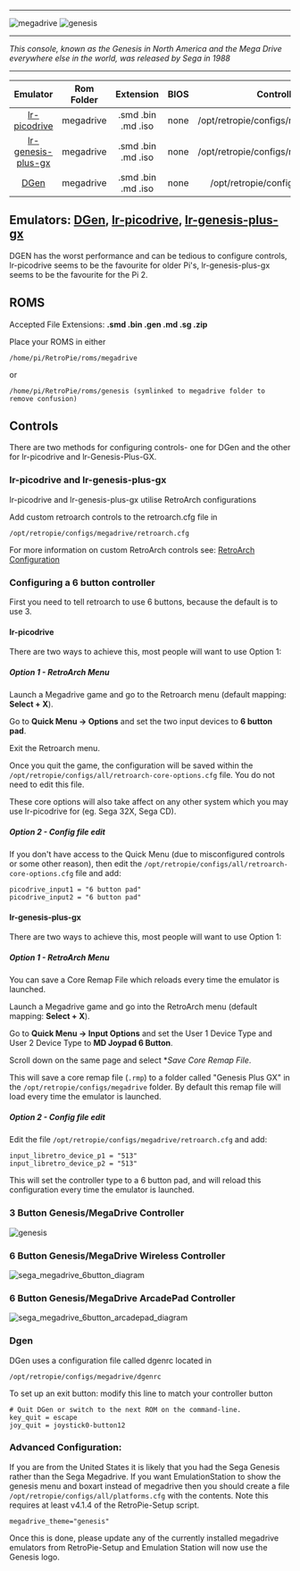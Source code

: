 ***
![megadrive](https://cloud.githubusercontent.com/assets/10035308/12213157/e8e39520-b630-11e5-8d3a-543bf24b1052.png)
![genesis](https://cloud.githubusercontent.com/assets/10035308/12213160/ee91d720-b630-11e5-8d66-46fc0eae4b84.png)
***
_This console, known as the Genesis in North America and the Mega Drive everywhere else in the world, was released by Sega in 1988_
***

| Emulator | Rom Folder | Extension | BIOS |  Controller Config |
| :---: | :---: | :---: | :---: | :---: |
| [lr-picodrive](https://github.com/libretro/picodrive) | megadrive  | .smd .bin .md .iso | none | /opt/retropie/configs/megadrive/retroarch.cfg |
| [lr-genesis-plus-gx](https://github.com/libretro/Genesis-Plus-GX) | megadrive  | .smd .bin .md .iso | none | /opt/retropie/configs/megadrive/retroarch.cfg |
| [DGen](http://dgen.sourceforge.net/) | megadrive | .smd .bin .md .iso | none | /opt/retropie/configs/megadrive/dgenrc |

## Emulators: [DGen](http://dgen.sourceforge.net/), [lr-picodrive](https://github.com/libretro/picodrive), [lr-genesis-plus-gx](https://github.com/libretro/Genesis-Plus-GX)
DGEN has the worst performance and can be tedious to configure controls, lr-picodrive seems to be the favourite for older Pi's, lr-genesis-plus-gx seems to be the favourite for the Pi 2.
## ROMS
Accepted File Extensions: **.smd .bin .gen .md .sg .zip**

Place your ROMS in either
```
/home/pi/RetroPie/roms/megadrive
```
or
```
/home/pi/RetroPie/roms/genesis (symlinked to megadrive folder to remove confusion)
```

## Controls

There are two methods for configuring controls- one for DGen and the other for lr-picodrive and lr-Genesis-Plus-GX.

### lr-picodrive and lr-genesis-plus-gx

lr-picodrive and lr-genesis-plus-gx utilise RetroArch configurations

Add custom retroarch controls to the retroarch.cfg file in

```
/opt/retropie/configs/megadrive/retroarch.cfg
```
For more information on custom RetroArch controls see: [RetroArch Configuration](https://github.com/petrockblog/RetroPie-Setup/wiki/RetroArch-Configuration)

### Configuring a 6 button controller

First you need to tell retroarch to use 6 buttons, because the default is to use 3.

#### lr-picodrive

There are two ways to achieve this, most people will want to use Option 1:

##### Option 1 - RetroArch Menu

Launch a Megadrive game and go to the Retroarch menu (default mapping: **Select + X**).

Go to **Quick Menu -> Options** and set the two input devices to **6 button pad**.

Exit the Retroarch menu.

Once you quit the game, the configuration will be saved within the `/opt/retropie/configs/all/retroarch-core-options.cfg` file. You do not need to edit this file.

These core options will also take affect on any other system which you may use lr-picodrive for (eg. Sega 32X, Sega CD).

##### Option 2 - Config file edit

If you don't have access to the Quick Menu (due to misconfigured controls or some other reason), then edit the `/opt/retropie/configs/all/retroarch-core-options.cfg` file and add:

~~~
picodrive_input1 = "6 button pad"
picodrive_input2 = "6 button pad"
~~~

#### lr-genesis-plus-gx

There are two ways to achieve this, most people will want to use Option 1:

##### Option 1 - RetroArch Menu

You can save a Core Remap File which reloads every time the emulator is launched.

Launch a Megadrive game and go into the RetroArch menu (default mapping: **Select + X**).

Go to **Quick Menu -> Input Options** and set the User 1 Device Type and User 2 Device Type to **MD Joypad 6 Button**.

Scroll down on the same page and select **Save Core Remap File*.

This will save a core remap file (`.rmp`) to a folder called "Genesis Plus GX" in the `/opt/retropie/configs/megadrive` folder. By default this remap file will load every time the emulator is launched.

##### Option 2 - Config file edit

Edit the file `/opt/retropie/configs/megadrive/retroarch.cfg` and add:

~~~
input_libretro_device_p1 = "513"
input_libretro_device_p2 = "513"
~~~

This will set the controller type to a 6 button pad, and will reload this configuration every time the emulator is launched.

### 3 Button Genesis/MegaDrive Controller

![genesis](https://cloud.githubusercontent.com/assets/10035308/7336303/aec335e0-ebb4-11e4-93b3-26037dd26ffb.png)

### 6 Button Genesis/MegaDrive Wireless Controller

![sega_megadrive_6button_diagram](https://cloud.githubusercontent.com/assets/10035308/16599642/7f43e53a-42c0-11e6-9152-c33099878ccc.png)

### 6 Button Genesis/MegaDrive ArcadePad Controller

![sega_megadrive_6button_arcadepad_diagram](https://cloud.githubusercontent.com/assets/10035308/16599641/7f43ae62-42c0-11e6-924a-50ca4e44f401.png)

### Dgen

DGen uses a configuration file called dgenrc located in
```
/opt/retropie/configs/megadrive/dgenrc
```

To set up an exit button:
modify this line to match your controller button
```shell
# Quit DGen or switch to the next ROM on the command-line.
key_quit = escape
joy_quit = joystick0-button12
```

### Advanced Configuration:

If you are from the United States it is likely that you had the Sega Genesis rather than the Sega Megadrive. If you want EmulationStation to show the genesis menu and boxart instead of megadrive then you should create a file `/opt/retropie/configs/all/platforms.cfg` with the contents. Note this requires at least v4.1.4 of the RetroPie-Setup script.

```
megadrive_theme="genesis"
```

Once this is done, please update any of the currently installed megadrive emulators from RetroPie-Setup and Emulation Station will now use the Genesis logo.